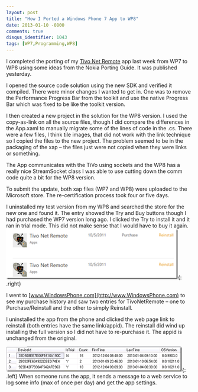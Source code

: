```yaml
---
layout: post
title: "How I Ported a Windows Phone 7 App to WP8"
date: 2013-01-10 -0800
comments: true
disqus_identifier: 1043
tags: [WP7,Programming,WP8]
---
```

I completed the porting of my
[Tivo Net Remote](http://www.windowsphone.com/en-us/store/app/tivo-net-remote/6a96de72-0338-4b60-ad1d-1c18cb365f27 "Link to TiVoNetRemote WP App")
app last week from WP7 to WP8 using some ideas from the Nokia Porting
Guide. It was published yesterday.

I opened the source code solution using the new SDK and verified it
compiled. There were minor changes I wanted to get in. One was to remove
the Performance Progress Bar from the toolkit and use the native
Progress Bar which was fixed to be like the toolkit version.

I then created a new project in the solution for the WP8 version. I used
the copy-as-link on all the source files, though I did compare the
differences in the App.xaml to manually migrate some of the lines of
code in the .cs. There were a few files, I think tile images, that did
not work with the link technique so I copied the files to the new
project. The problem seemed to be in the packaging of the xap – the
files just were not copied when they were links or something.

The App communicates with the TiVo using sockets and the WP8 has a
really nice StreamSocket class I was able to use cutting down the comm
code quite a bit for the WP8 version.

To submit the update, both xap files (WP7 and WP8) were uploaded to the
Microsoft store. The re-certification process took four or five days.

I uninstalled my test version from my WP8 and searched the store for the
new one and found it. The entry showed the Try and Buy buttons though I
had purchased the WP7 version long ago. I clicked the Try to install it
and it ran in trial mode. This did not make sense that I would have to
buy it again.
[![PortArticleImg1](/images/blogs_webguild_com/Windows-Live-Writer/98620fb2515e_E3F0/PortArticleImg1_thumb_1.png "PortArticleImg1")](/images/blogs_webguild_com/Windows-Live-Writer/98620fb2515e_E3F0/PortArticleImg1_4.png){: .right}

I went to [www.WindowsPhone.com](http://www.WindowsPhone.com) to see my
purchase history and saw two entries for TivoNetRemote – one to
Purchase/Reinstall and the other to simply Reinstall.

I uninstalled the app from the phone and clicked the web page link to
reinstall (both entries have the same link/appid). The reinstall did
wind up installing the full version so I did not have to re-purchase it.
The appid is unchanged from the original.

[![PortArticleLog](/images/blogs_webguild_com/Windows-Live-Writer/98620fb2515e_E3F0/PortArticleLog_thumb_1.png "PortArticleLog")](/images/blogs_webguild_com/Windows-Live-Writer/98620fb2515e_E3F0/PortArticleLog_4.png){: .left}
When someone runs the app, it sends a message to a web service to log some
info (max of once per day) and get the app settings.             
